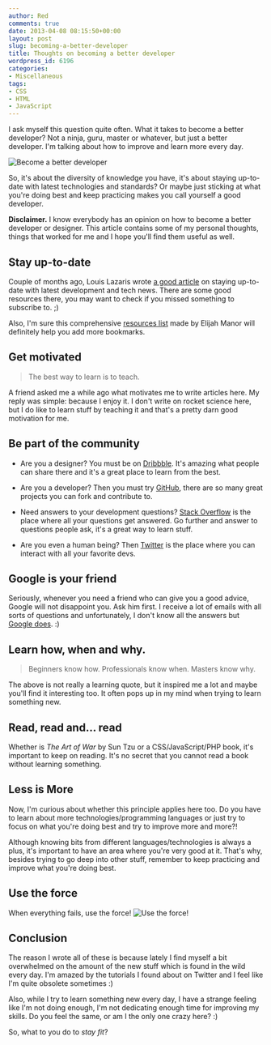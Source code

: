 ```yaml
---
author: Red
comments: true
date: 2013-04-08 08:15:50+00:00
layout: post
slug: becoming-a-better-developer
title: Thoughts on becoming a better developer
wordpress_id: 6196
categories:
- Miscellaneous
tags:
- CSS
- HTML
- JavaScript
---
```


I ask myself this question quite often. What it takes to become a better developer? Not a ninja, guru, master or whatever, but just a better developer. I'm talking about how to improve and learn more every day.

![Become a better developer](http://www.red-team-design.com/wp-content/uploads/2013/04/become-a-better-developer.png)

<!-- more -->

So, it's about the diversity of knowledge you have, it's about staying up-to-date with latest technologies and standards? Or maybe just sticking at what you're doing best and keep practicing makes you call yourself a good developer. 

**Disclaimer.** I know everybody has an opinion on how to become a better developer or designer. This article contains some of my personal thoughts, things that worked for me and I hope you'll find them useful as well.



## Stay up-to-date


Couple of months ago, Louis Lazaris wrote [a good article](http://www.impressivewebs.com/web-design-tech-newsletters/) on staying up-to-date with latest development and tech news. There are some good resources there, you may want to check if you missed something to subscribe to. ;)

Also, I'm sure this comprehensive [resources list](http://www.elijahmanor.com/2013/01/beginner-html5-javascript-jquery.html) made by Elijah Manor will definitely help you add more bookmarks.



## Get motivated




> The best way to learn is to teach.


A friend asked me a while ago what motivates me to write articles here. My reply was simple: because I enjoy it. I don't write on rocket science here, but I do like to learn stuff by teaching it and that's a pretty darn good motivation for me.



## Be part of the community





	
  * Are you a designer? You must be on [Dribbble](http://dribbble.com/catalinred). It's amazing what people can share there and it's a great place to learn from the best.

	
  * Are you a developer? Then you must try [GitHub](https://github.com/catalinred), there are so many great projects you can fork and contribute to.

	
  * Need answers to your development questions? [Stack Overflow](http://stackoverflow.com/) is the place where all your questions get answered. Go further and answer to questions people ask, it's a great way to learn stuff.

	
  * Are you even a human being? Then [Twitter](https://twitter.com/catalinred) is the place where you can interact with all your favorite devs.





## Google is your friend



Seriously, whenever you need a friend who can give you a good advice, Google will not disappoint you. Ask him first. I receive a lot of emails with all sorts of questions and unfortunately, I don't know all the answers but [Google does](http://lmgtfy.com/?q=best+web+development+resources). :)



## Learn how, when and why.




> Beginners know how. Professionals know when. Masters know why.



The above is not really a learning quote, but it inspired me a lot and maybe you'll find it interesting too. It often pops up in my mind when trying to learn something new.



## Read, read and... read


Whether is _The Art of War_ by Sun Tzu or a CSS/JavaScript/PHP book, it's important to keep on reading. It's no secret that you cannot read a book without learning something.



## Less is More


Now, I'm curious about whether this principle applies here too. Do you have to learn about more technologies/programming languages or just try to focus on what you're doing best and try to improve more and more?!

Although knowing bits from different languages/technologies is always a plus, it's important to have an area where you're very good at it. That's why, besides trying to go deep into other stuff, remember to keep practicing and improve what you're doing best.



## Use the force


When everything fails, use the force!
![Use the force!](http://www.red-team-design.com/wp-content/uploads/2013/04/use-the-force-meme.jpg)



## Conclusion


The reason I wrote all of these is because lately I find myself a bit overwhelmed on the amount of the new stuff which is found in the wild every day. I'm amazed by the tutorials I found about on Twitter and I feel like I'm quite obsolete sometimes :) 

Also, while I try to learn something new every day, I have a strange feeling like I'm not doing enough, I'm not dedicating enough time for improving my skills. Do you feel the same, or am I the only one crazy here? :)

So, what to you do to _stay fit_?
